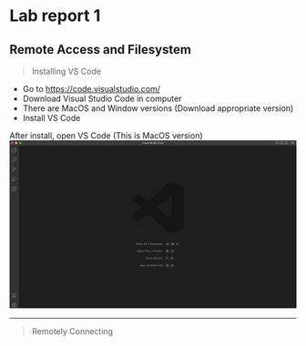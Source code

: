 # Lab report 1
## Remote Access and Filesystem

> Installing VS Code 
- Go to  https://code.visualstudio.com/
- Download Visual Studio Code in computer
- There are MacOS and Window versions (Download appropriate version)
- Install VS Code 

After install, open VS Code (This is MacOS version)
![Image](VS-Code.png)
___
> Remotely Connecting 
